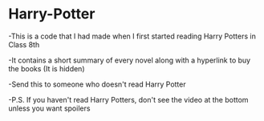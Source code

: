 # Harry-Potter
-This is a code that I had made when I first started reading Harry Potters in Class 8th

-It contains a short summary of every novel along with a hyperlink to buy the books (It is hidden)

-Send this to someone who doesn't read Harry Potter

-P.S. If you haven't read Harry Potters, don't see the video at the bottom unless you want spoilers

